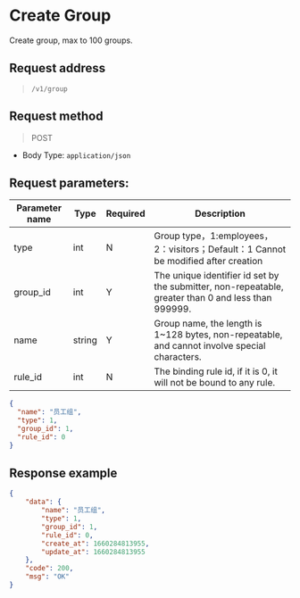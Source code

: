 # Create Group

Create group, max to 100 groups.

## Request address

> `/v1/group`

## Request method

> POST

- Body Type: `application/json`

## Request parameters: 

| Parameter name | Type   | Required | Description                                                  |
| -------------- | ------ | -------- | ------------------------------------------------------------ |
| type           | int    | N        | Group type，1:employees，2：visitors；Default：1  </n>Cannot be modified after creation |
| group_id       | int    | Y        | The unique identifier id set by the submitter, non-repeatable, greater than 0 and less than 999999. |
| name           | string | Y        | Group name, the length is 1\~128 bytes, non-repeatable, and cannot involve special characters. |
| rule_id        | int    | N        | The binding rule id, if it is 0, it will not be bound to any rule. |

```json
{
  "name": "员工组",
  "type": 1,
  "group_id": 1,
  "rule_id": 0
}
```
## Response example

```json
{
    "data": {
        "name": "员工组",
        "type": 1,
        "group_id": 1,
        "rule_id": 0,
        "create_at": 1660284813955,
        "update_at": 1660284813955
    },
    "code": 200,
    "msg": "OK"
}
